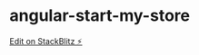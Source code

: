 # angular-start-my-store

[Edit on StackBlitz ⚡️](https://stackblitz.com/edit/angular-start-my-store)